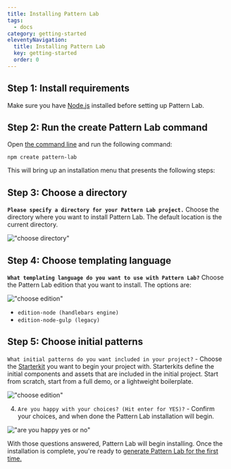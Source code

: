 ```yaml
---
title: Installing Pattern Lab
tags:
  - docs
category: getting-started
eleventyNavigation:
  title: Installing Pattern Lab
  key: getting-started
  order: 0
---
```


## Step 1: Install requirements

Make sure you have [Node.js](https://nodejs.org/en/download/) installed before setting up Pattern Lab.

## Step 2: Run the create Pattern Lab command

Open [the command line](https://tutorial.djangogirls.org/en/intro_to_command_line/) and run the following command:

```
npm create pattern-lab
```

This will bring up an installation menu that presents the following steps:

## Step 3: Choose a directory

**`Please specify a directory for your Pattern Lab project.`** Choose the directory where you want to install Pattern Lab. The default location is the current directory.

!["choose directory"](/images/2choosedirectory.png)

## Step 4: Choose templating language

**`What templating language do you want to use with Pattern Lab?`** Choose the Pattern Lab edition that you want to install. The options are:

!["choose edition"](/images/3chooseedition.png)

- `edition-node (handlebars engine)`
- `edition-node-gulp (legacy)`

## Step 5: Choose initial patterns

`What initial patterns do you want included in your project?` - Choose the <a href="/docs/advanced-starterkits.html">Starterkit</a> you want to begin your project with. Starterkits define the initial components and assets that are included in the initial project. Start from scratch, start from a full demo, or a lightweight boilerplate.

!["choose edition"](/images/4choosestarterkit.png)

4. `Are you happy with your choices? (Hit enter for YES)?` - Confirm your choices, and when done the Pattern Lab installation will begin.

!["are you happy yes or no"](/images/5areyouhappy.png)

With those questions answered, Pattern Lab will begin installing. Once the installation is complete, you're ready to <a href="/docs/generating-pattern-lab.html">generate Pattern Lab for the first time.</a>
